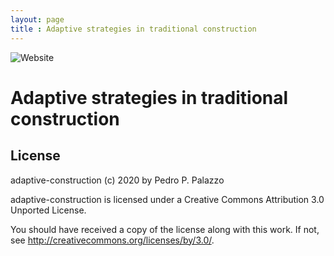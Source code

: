 ```yaml
---
layout: page
title : Adaptive strategies in traditional construction
---
```


![Website](https://github.com/dmcpatrimonio/adaptive-construction/workflows/Website/badge.svg)

Adaptive strategies in traditional construction
===============================================

License
-------

 adaptive-construction (c) 2020 by Pedro P. Palazzo
 
 adaptive-construction is licensed under a
 Creative Commons Attribution 3.0 Unported License.
 
 You should have received a copy of the license along with this
 work.  If not, see <http://creativecommons.org/licenses/by/3.0/>.
